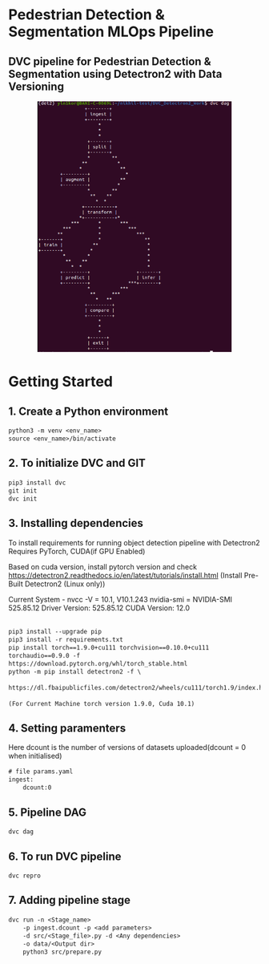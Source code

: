 # Pedestrian Detection & Segmentation MLOps Pipeline

## DVC pipeline for Pedestrian Detection & Segmentation using Detectron2 with Data Versioning

<p align="center">
    <img src="screenshots/detectron2_dvc_dag.png" alt="Pipeline screenshot" title="DVC Pipeline" height="500">
</p>


# Getting Started
## 1. Create a Python environment
```shell
python3 -m venv <env_name>
source <env_name>/bin/activate
```

## 2. To initialize DVC and GIT
```shell
pip3 install dvc
git init
dvc init
```

## 3. Installing dependencies
To install requirements for running object detection pipeline with Detectron2
Requires PyTorch, CUDA(if GPU Enabled)

Based on cuda version, install pytorch version and check
https://detectron2.readthedocs.io/en/latest/tutorials/install.html
(Install Pre-Built Detectron2 (Linux only))

Current System - 
nvcc -V = 10.1, V10.1.243
nvidia-smi = NVIDIA-SMI 525.85.12    Driver Version: 525.85.12    CUDA Version: 12.0   

```shell

pip3 install --upgrade pip
pip3 install -r requirements.txt
pip install torch==1.9.0+cu111 torchvision==0.10.0+cu111 torchaudio==0.9.0 -f https://download.pytorch.org/whl/torch_stable.html
python -m pip install detectron2 -f \
  https://dl.fbaipublicfiles.com/detectron2/wheels/cu111/torch1.9/index.html

(For Current Machine torch version 1.9.0, Cuda 10.1)

````

## 4. Setting paramenters
Here dcount is the number of versions of datasets uploaded(dcount = 0 when initialised)
```
# file params.yaml
ingest:
    dcount:0
```

## 5. Pipeline DAG
```shell
dvc dag
```

## 6. To run DVC pipeline
```shell
dvc repro
```

## 7. Adding pipeline stage

```shell
dvc run -n <Stage_name> 
    -p ingest.dcount -p <add parameters> 
    -d src/<Stage_file>.py -d <Any dependencies>
    -o data/<Output dir> 
    python3 src/prepare.py
```
